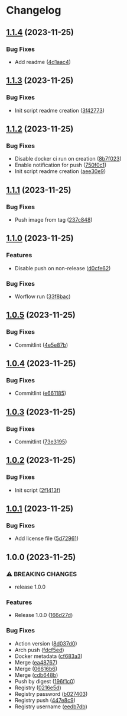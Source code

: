 # Changelog

## [1.1.4](https://github.com/netwatching/template.docker/compare/v1.1.3...v1.1.4) (2023-11-25)


### Bug Fixes

* Add readme ([4d1aac4](https://github.com/netwatching/template.docker/commit/4d1aac42c6902b71fcdfa8578ba192635be7e9c7))

## [1.1.3](https://github.com/netwatching/template.docker/compare/v1.1.2...v1.1.3) (2023-11-25)


### Bug Fixes

* Init script readme creation ([3f42773](https://github.com/netwatching/template.docker/commit/3f42773c8eec006cf89dd7f49e8f4d186455cc1a))

## [1.1.2](https://github.com/netwatching/template.docker/compare/v1.1.1...v1.1.2) (2023-11-25)


### Bug Fixes

* Disable docker ci run on creation ([8b7f023](https://github.com/netwatching/template.docker/commit/8b7f0234634311818cffeb15af1244315e5c4851))
* Enable notification for push ([750f0c1](https://github.com/netwatching/template.docker/commit/750f0c19c95aee894de80d9814cb7db0875a328d))
* Init script readme creation ([aee30e9](https://github.com/netwatching/template.docker/commit/aee30e9588df73ace03379b6b2189d9d5fa346c8))

## [1.1.1](https://github.com/netwatching/template.docker/compare/v1.1.0...v1.1.1) (2023-11-25)


### Bug Fixes

* Push image from tag ([237c848](https://github.com/netwatching/template.docker/commit/237c848997f81499114ec32168ac1a6b4addf28f))

## [1.1.0](https://github.com/netwatching/template.docker/compare/v1.0.5...v1.1.0) (2023-11-25)


### Features

* Disable push on non-release ([d0cfe62](https://github.com/netwatching/template.docker/commit/d0cfe628d33e93d2e9c0ea37b9e114342ab132cc))


### Bug Fixes

* Worflow run ([33f8bac](https://github.com/netwatching/template.docker/commit/33f8bac99343ceaea25349d2a55b9fbd56b600e7))

## [1.0.5](https://github.com/netwatching/template.docker/compare/v1.0.4...v1.0.5) (2023-11-25)


### Bug Fixes

* Commitlint ([4e5e87b](https://github.com/netwatching/template.docker/commit/4e5e87b01c6e85e0c85bb98924a6e05d648f187b))

## [1.0.4](https://github.com/netwatching/template.docker/compare/v1.0.3...v1.0.4) (2023-11-25)


### Bug Fixes

* Commitlint ([e661185](https://github.com/netwatching/template.docker/commit/e66118551475425062ba8633856b932acf9b5b4c))

## [1.0.3](https://github.com/netwatching/template.docker/compare/v1.0.2...v1.0.3) (2023-11-25)


### Bug Fixes

* Commitlint ([73e3195](https://github.com/netwatching/template.docker/commit/73e3195b89b1d4611da9fd8c0abeae0aaa6ec9ce))

## [1.0.2](https://github.com/netwatching/template.docker/compare/v1.0.1...v1.0.2) (2023-11-25)


### Bug Fixes

* Init script ([2f1413f](https://github.com/netwatching/template.docker/commit/2f1413ff29d9e78940eef9c38e1ab7f8d2ae4197))

## [1.0.1](https://github.com/netwatching/template.docker/compare/v1.0.0...v1.0.1) (2023-11-25)


### Bug Fixes

* Add license file ([5d72961](https://github.com/netwatching/template.docker/commit/5d7296104ab6009b09508554ecf84f09528426f1))

## 1.0.0 (2023-11-25)


### ⚠ BREAKING CHANGES

* release 1.0.0

### Features

* Release 1.0.0 ([166d27d](https://github.com/netwatching/template.docker/commit/166d27dcdedf26d8635649b1f80fcc2f32b7b63c))


### Bug Fixes

* Action version ([8d037d0](https://github.com/netwatching/template.docker/commit/8d037d0620516a0561192e925a7b7380b5b85da7))
* Arch push ([fdcf5ed](https://github.com/netwatching/template.docker/commit/fdcf5eda80f9bf219b23632eb7af21c8a050e6c9))
* Docker metadata ([cf683a3](https://github.com/netwatching/template.docker/commit/cf683a35ad422864ff722afdb4b98570f4609078))
* Merge ([ea48767](https://github.com/netwatching/template.docker/commit/ea487674f66a8ba6c9ca0d26a277fb6acb320f2b))
* Merge ([06616b6](https://github.com/netwatching/template.docker/commit/06616b6e892fd45085779bdccfa7a1214eb929b7))
* Merge ([cdb648b](https://github.com/netwatching/template.docker/commit/cdb648bd37287b17d26624f8d5cb49c0180a3c52))
* Push by digest ([196f1c0](https://github.com/netwatching/template.docker/commit/196f1c02c1d80182afcddd2a7bdb0ccce645b91c))
* Registry ([0216e5d](https://github.com/netwatching/template.docker/commit/0216e5d17469ab26bf21ab782b877e7ca758436c))
* Registry password ([b027403](https://github.com/netwatching/template.docker/commit/b027403e457dfb14ceabc125d86fc5c9fec0a613))
* Registry push ([447e8c9](https://github.com/netwatching/template.docker/commit/447e8c9e2248231e8c31f497f3a45e55bc8089dd))
* Registry username ([eedb7db](https://github.com/netwatching/template.docker/commit/eedb7db36caf82523f31df0ecb64fa1ba42b417f))
